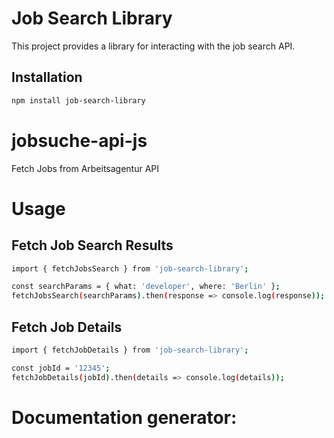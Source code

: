 
# Job Search Library

This project provides a library for interacting with the job search API.

## Installation

```bash
npm install job-search-library
```
# jobsuche-api-js
Fetch Jobs from Arbeitsagentur API

# Usage
## Fetch Job Search Results

```bash
import { fetchJobsSearch } from 'job-search-library';

const searchParams = { what: 'developer', where: 'Berlin' };
fetchJobsSearch(searchParams).then(response => console.log(response));
```

## Fetch Job Details
```sh
import { fetchJobDetails } from 'job-search-library';

const jobId = '12345';
fetchJobDetails(jobId).then(details => console.log(details));
```

# Documentation generator:
